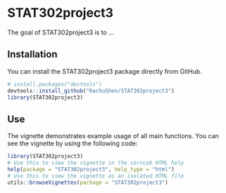 
# STAT302project3

<!-- badges: start -->
<!-- badges: end -->

The goal of STAT302project3 is to ...

## Installation

You can install the STAT302project3 package directly from GitHub.

``` r
# install.packages("devtools")
devtools::install_github("RachuShen/STAT302project3")
library(STAT302project3)
```

## Use

The vignette demonstrates example usage of all main functions. You can see the vignette by using the following code:

``` r
library(STAT302project3)
# Use this to view the vignette in the corncob HTML help
help(package = "STAT302project3", help_type = "html")
# Use this to view the vignette as an isolated HTML file
utils::browseVignettes(package = "STAT302project3")
```

